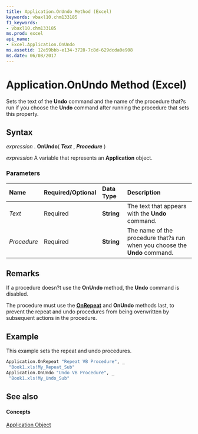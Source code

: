 ```yaml
---
title: Application.OnUndo Method (Excel)
keywords: vbaxl10.chm133185
f1_keywords:
- vbaxl10.chm133185
ms.prod: excel
api_name:
- Excel.Application.OnUndo
ms.assetid: 12e59bbb-e134-3728-7c8d-629dcda0e908
ms.date: 06/08/2017
---
```



# Application.OnUndo Method (Excel)

Sets the text of the  **Undo** command and the name of the procedure that?s run if you choose the **Undo** command after running the procedure that sets this property.


## Syntax

 _expression_ . **OnUndo**( **_Text_** , **_Procedure_** )

 _expression_ A variable that represents an **Application** object.


### Parameters



|**Name**|**Required/Optional**|**Data Type**|**Description**|
|:-----|:-----|:-----|:-----|
| _Text_|Required| **String**|The text that appears with the  **Undo** command.|
| _Procedure_|Required| **String**|The name of the procedure that?s run when you choose the  **Undo** command.|

## Remarks

If a procedure doesn?t use the  **OnUndo** method, the **Undo** command is disabled.

The procedure must use the  **[OnRepeat](Excel.Application.OnRepeat.md)** and **OnUndo** methods last, to prevent the repeat and undo procedures from being overwritten by subsequent actions in the procedure.


## Example

This example sets the repeat and undo procedures.


```vb
Application.OnRepeat "Repeat VB Procedure", _ 
 "Book1.xls!My_Repeat_Sub" 
Application.OnUndo "Undo VB Procedure", _ 
 "Book1.xls!My_Undo_Sub"
```


## See also


#### Concepts


[Application Object](Excel.Application(objec).md)

